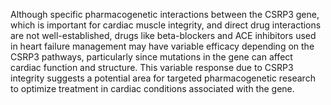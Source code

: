 Although specific pharmacogenetic interactions between the CSRP3 gene, which is important for cardiac muscle integrity, and direct drug interactions are not well-established, drugs like beta-blockers and ACE inhibitors used in heart failure management may have variable efficacy depending on the CSRP3 pathways, particularly since mutations in the gene can affect cardiac function and structure. This variable response due to CSRP3 integrity suggests a potential area for targeted pharmacogenetic research to optimize treatment in cardiac conditions associated with the gene.